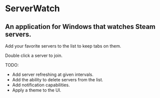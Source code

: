 ServerWatch
===========

An application for Windows that watches Steam servers.
------------------------------------------------------

Add your favorite servers to the list to keep tabs on them.

Double click a server to join.

TODO:

* Add server refreshing at given intervals.
* Add the ability to delete servers from the list.
* Add notification capabilities.
* Apply a theme to the UI.
